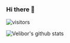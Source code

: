 
### Hi there 👋

![visitors](https://visitor-badge.glitch.me/badge?page_id=velibor7)

![Velibor's github stats](https://github-readme-stats.vercel.app/api?username=velibor7)

